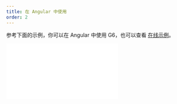 ```yaml
---
title: 在 Angular 中使用
order: 2
---
```


参考下面的示例，你可以在 Angular 中使用 G6，也可以查看 [在线示例](https://stackblitz.com/edit/g6-in-angular?file=src%2Fmain.ts)。

<embed src="@/common/angular-snippet"></embed>
